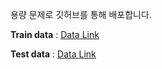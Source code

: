 용량 문제로 깃허브를 통해 배포합니다.

**Train data** : [Data Link](https://drive.google.com/file/d/15eYFW64d6SPKtRcSdHt5TkNQTxQdql4m/view?usp=sharing)

**Test data** : [Data Link](https://drive.google.com/file/d/1--efEuJcUeVhA1LHYn6Bn4xAzt_heOYZ/view?usp=sharing)
